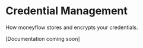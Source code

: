 # Credential Management

How moneyflow stores and encrypts your credentials.

[Documentation coming soon]
